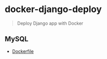# docker-django-deploy

> Deploy Django app with Docker 

## MySQL

- [Dockerfile](./mysql/Dockerfile)
